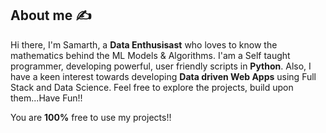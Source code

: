 ## About me :writing_hand:

Hi there, I'm Samarth, a **Data Enthusisast** who loves to know the mathematics behind the ML Models & Algorithms. I'am a Self taught programmer, developing powerful, user friendly scripts in **Python**. Also, I have a  keen interest towards developing **Data driven Web Apps** using Full Stack and Data Science. Feel free to explore the projects, build upon them...Have Fun!!

You are **100%** free to use my projects!!
